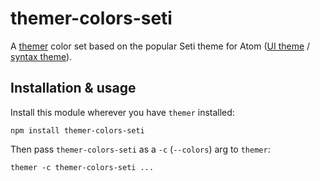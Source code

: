 # themer-colors-seti

A [themer](https://github.com/mjswensen/themer) color set based on the popular Seti theme for Atom ([UI theme](https://github.com/jesseweed/seti-ui) / [syntax theme](https://github.com/jesseweed/seti-syntax)).

## Installation & usage

Install this module wherever you have `themer` installed:

    npm install themer-colors-seti

Then pass `themer-colors-seti` as a `-c` (`--colors`) arg to `themer`:

    themer -c themer-colors-seti ...
